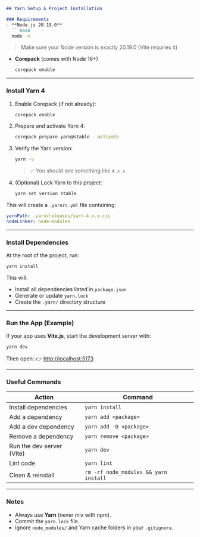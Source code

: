 ````markdown
## Yarn Setup & Project Installation

### Requirements
- **Node.js 20.19.0**
  ```bash
  node -v
````

> Make sure your Node version is exactly 20.19.0 (Vite requires it)

* **Corepack** (comes with Node 16+)

  ```bash
  corepack enable
  ```

---

### Install Yarn 4

1. Enable Corepack (if not already):

   ```bash
   corepack enable
   ```

2. Prepare and activate Yarn 4:

   ```bash
   corepack prepare yarn@stable --activate
   ```

3. Verify the Yarn version:

   ```bash
   yarn -v
   ```

   > ✅ You should see something like `4.x.x`.

4. (Optional) Lock Yarn to this project:

   ```bash
   yarn set version stable
   ```

This will create a `.yarnrc.yml` file containing:

```yaml
yarnPath: .yarn/releases/yarn-4.x.x.cjs
nodeLinker: node-modules
```

---

### Install Dependencies

At the root of the project, run:

```bash
yarn install
```

This will:

* Install all dependencies listed in `package.json`
* Generate or update `yarn.lock`
* Create the `.yarn/` directory structure

---

### Run the App (Example)

If your app uses **Vite.js**, start the development server with:

```bash
yarn dev
```

Then open:
👉 [http://localhost:5173](http://localhost:5173)

---

### Useful Commands

| Action                    | Command                               |
| ------------------------- | ------------------------------------- |
| Install dependencies      | `yarn install`                        |
| Add a dependency          | `yarn add <package>`                  |
| Add a dev dependency      | `yarn add -D <package>`               |
| Remove a dependency       | `yarn remove <package>`               |
| Run the dev server (Vite) | `yarn dev`                            |
| Lint code                 | `yarn lint`                           |
| Clean & reinstall         | `rm -rf node_modules && yarn install` |

---

### Notes

* Always use **Yarn** (never mix with npm).
* Commit the `yarn.lock` file.
* Ignore `node_modules/` and Yarn cache folders in your `.gitignore`.
